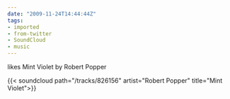 ```yaml
---
date: "2009-11-24T14:44:44Z"
tags:
- imported
- from-twitter
- SoundCloud
- music
---
```

likes Mint Violet by Robert Popper

{{< soundcloud path="/tracks/826156" artist="Robert Popper" title="Mint Violet">}}
